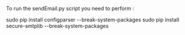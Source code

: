 To run the sendEmail.py script you need to perform : 

sudo pip install configparser --break-system-packages
sudo pip install secure-smtplib --break-system-packages
